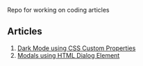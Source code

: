 Repo for working on coding articles


## Articles 

1. [Dark Mode using CSS Custom Properties](/dark-mode.md)
2. [Modals using HTML Dialog Element](/modals-using-dialog.md)